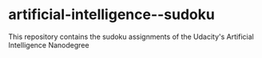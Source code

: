 # artificial-intelligence--sudoku
This repository contains the sudoku assignments of the Udacity's Artificial Intelligence Nanodegree
